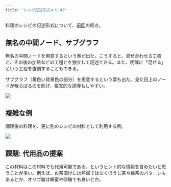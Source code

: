```yaml
---
title: 'レシピ記述形式メモ #2'
---
```

料理のレシピの記述形式について、[前回](https://r7kamura.com/articles/2022-05-13-mermaid-recipe-memo)の続き。

無名の中間ノード、サブグラフ
--------------

無名の中間ノードを用意するという案が出た。こうすると、混ぜ合わせる工程と、その後の加熱などの工程とを独立して記述できる。また、明確に「混ぜる」という工程を強調することもできる。

サブグラフ（黄色い背景色の部分）を用意するという案も出た。見た目上のノードが散らばるのを防げ、視覚的な誘導もしやすい。

![](https://lh6.googleusercontent.com/tZMvKuZt_-rxdXuwF_BUBnxb-MOp76ykXOsIfenxLymULHJIypABMWnv40wTRtKi31iBfuBv_9r-zfNmH73IC2Aa_uvwxchLtHifoGvoW87FSxWfh35lmgDD0vo-2QfTzYb7PdAxUvQBAN6KfGAeVBZn9fwHtZduucpkmeq_31mOuEpKJFSSyvlr)

複雑な例
----

調理後の料理を、更に別のレシピの材料として利用する例。

![](https://lh5.googleusercontent.com/2crrD0LjTf36lSPzj1H96CWDvBRu4AyDmKXCEqu2FSUpas2NxLmd0BrhQIHDCINvMzvATm8apuD8KYJ9MFUcXTsrd_zgfa31pGhnqRPsnVVXEvCtDeVcwHD6LgYfzNQDmCw5W-OqMbfBXIZto2jBDg511nKZ1Q21-5bzeMyJ1lfeJEpNd1tZL5re)

課題: 代用品の提案
----------

この材料はこの材料でも代用可能である、というヒント的な情報を含めたいと思うことが多い。例えば、お茶漬けには熱湯ではなくほうじ茶や緑茶のパターンもあるとか、オリゴ糖は蜂蜜や砂糖でも良いとか。
